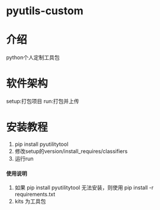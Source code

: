 # pyutils-custom

# 介绍
python个人定制工具包

# 软件架构
setup:打包项目
run:打包并上传

# 安装教程
1. pip install pyutilitytool
2. 修改setup的version/install_requires/classifiers
3. 运行run

#### 使用说明
1.  如果 pip install pyutilitytool 无法安装，则使用 pip install -r requirements.txt
2.  kits 为工具包
